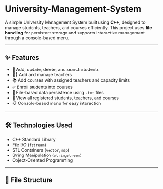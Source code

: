 # University-Management-System
A simple University Management System built using **C++**, designed to manage students, teachers, and courses efficiently. This project uses **file handling** for persistent storage and supports interactive management through a console-based menu.

---

## ✨ Features

- 📌 Add, update, delete, and search students  
- 👨‍🏫 Add and manage teachers  
- 📚 Add courses with assigned teachers and capacity limits  
- ✅ Enroll students into courses  
- 📂 File-based data persistence using `.txt` files  
- 🧾 View all registered students, teachers, and courses  
- 📋 Console-based menu for easy interaction

---

## 🛠️ Technologies Used

- C++ Standard Library  
- File I/O (`fstream`)  
- STL Containers (`vector`, `map`)  
- String Manipulation (`stringstream`)  
- Object-Oriented Programming

---

## 📁 File Structure
